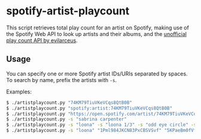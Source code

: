 # spotify-artist-playcount

This script retrieves total play count for an artist on Spotify, making use of the Spotify Web API to look up artists and their albums, and the [unofficial play count API by evilarceus](https://github.com/evilarceus/Spotify-PlayCount).

## Usage
You can specify one or more Spotify artist IDs/URIs separated by spaces. To search by name, prefix the artists with `-s`.

Examples:
```sh
$ ./artistplaycount.py "74KM79TiuVKeVCqs8QtB0B"
$ ./artistplaycount.py "spotify:artist:74KM79TiuVKeVCqs8QtB0B"
$ ./artistplaycount.py "https://open.spotify.com/artist/74KM79TiuVKeVCqs8QtB0B"
$ ./artistplaycount.py -s "sabrina carpenter"
$ ./artistplaycount.py -s "loona" -s "loona 1/3" -s "odd eye circle" -s "yyxy"
$ ./artistplaycount.py -s "loona" "1Pml984JKCN83PxCBSVSvf" "5KPaeBm0fVfCSZLydp9jdy" "4JKDJj0bOTw07GrQ9pmcUS"
```
